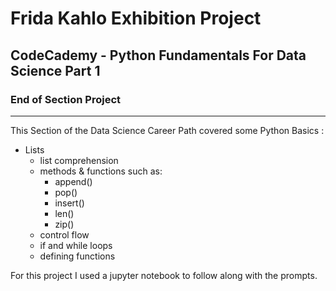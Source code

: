 # Frida Kahlo Exhibition Project
## CodeCademy - Python Fundamentals For Data Science Part 1
### End of Section Project

-----------------------------------------------------------------------------

This Section of the Data Science Career Path covered some Python Basics :
+ Lists
  - list comprehension
  - methods & functions such as:
    + append()
    + pop()
    + insert()
    + len()
    + zip()
  - control flow
  - if and while loops
  - defining functions


For this project I used a jupyter notebook to follow along with the prompts.
